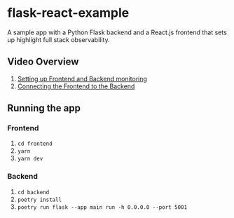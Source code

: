 # flask-react-example
A sample app with a Python Flask backend and a React.js frontend that sets up highlight full stack observability.

## Video Overview

1. [Setting up Frontend and Backend monitoring](https://www.loom.com/share/Flask-ReactJS-Full-Stack-Instrumentation-3c27f858c43d4412811f765c41ed6869)
2. [Connecting the Frontend to the Backend](https://www.loom.com/share/Flask-with-ReactJS-Frontend-Setting-Up-Cohesion-1b41956c10014c5ea87c0267686ec51f)

## Running the app

### Frontend
1. `cd frontend`
2. `yarn`
3. `yarn dev`

### Backend
1. `cd backend`
2. `poetry install`
3. `poetry run flask --app main run -h 0.0.0.0 --port 5001`
